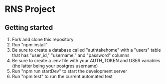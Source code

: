 # RNS Project

## Getting started

1. Fork and clone this repository
2. Run "npm install"
3. Be sure to create a database called "authtakehome" with a "users" table that has "user_id," "username," and "password" columns
4. Be sure to create a .env file with your AUTH_TOKEN and USER variables (the latter being your postgres username)
5. Run "npm run startDev" to start the development server
6. Run "npm test" to run the current automated test 


